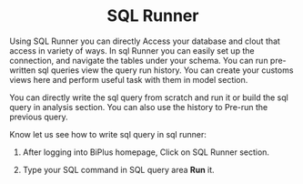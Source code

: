
<center><h1>SQL Runner </h1></center>

Using SQL Runner you can directly Access your database and clout that access in variety of ways. In sql Runner you can easily set up the connection, and navigate the tables under your schema. You can run pre-written sql queries view the query run history. You can create your customs views here and perform useful task with them in model section.  

You can directly write the sql query from scratch and run it or build the sql query in analysis section. You can also use the history to Pre-run the previous query.

Know let us see how to write sql query in sql runner:

1. After logging into BiPlus homepage, Click on SQL Runner section.

2.  Type your SQL command in SQL query area **Run** it.

<!--stackedit_data:
eyJoaXN0b3J5IjpbLTU4MzM0ODIxNywtMTUzMTA5ODIwMSwtND
EwMDE0Nzc3LC0yMDA3NzQ0MDYyLDEwODA2NDg1MDUsODU0MjQ2
NDI4LC0xNjQ2NTExNTc4LC0yMzE2MzcxNTksNjYyMDQ3MDg4LC
01MTE2MjUzODddfQ==
-->